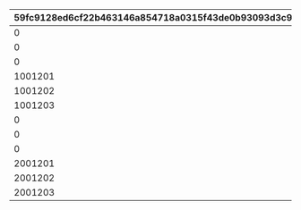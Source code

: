 |59fc9128ed6cf22b463146a854718a0315f43de0b93093d3c95794ce525cc723|5c202ebef0965468c5d044de5c20e609e3ef1d8d3b72e4148951b9652b55561d|53e8033c5b6b50af3eaf3a3a611fdc9e6009820807f6fdbaab6053c9c52d3b6a|d1267223bfa493b4c5b327cc62b59bb8b6d949a1dcc02c94005d3bd5f715d310|7262469a90fcc6d6f6664effb67ca57c7e065cfd705acb5cbbc551fa216c85bc|609c2faf66080dd2e7c4c47717791091312230e213ea5107abfb29c5cfe8ac44|9350b0d499808a4687b5162de8dbd07164d1a17508570344f7888e3c86ff3791|3ee7af3c05939869880754cc7563cd368084329adaca5e626a3bef482206b48b|
| --- | --- | --- | --- | --- | --- | --- | --- |
|0|1001201|0|10012103|10012|1|0|0|
|0|1001202|0|10012107|10012|2|0|0|
|0|1001203|0|10012109|10012|3|0|0|
|1001201|1001204|0|10012114|10012|4|0|0|
|1001202|1001204|0|10012114|10012|5|0|0|
|1001203|1001204|0|10012114|10012|6|0|0|
|0|2001201|0|20012103|20012|7|0|0|
|0|2001202|0|20012107|20012|8|0|0|
|0|2001203|0|20012109|20012|9|0|0|
|2001201|2001204|0|20012114|20012|10|0|0|
|2001202|2001204|0|20012114|20012|11|0|0|
|2001203|2001204|0|20012114|20012|12|0|0|